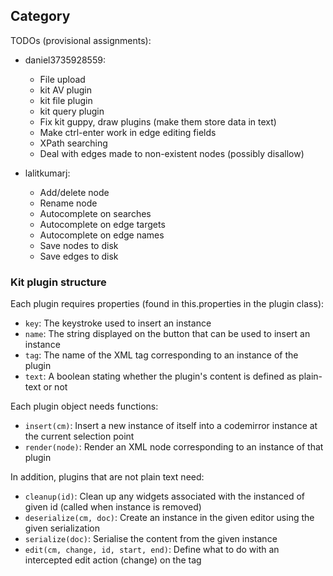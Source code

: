 ## Category

TODOs (provisional assignments):

* daniel3735928559:
  * File upload
  * kit AV plugin
  * kit file plugin
  * kit query plugin
  * Fix kit guppy, draw plugins (make them store data in text)
  * Make ctrl-enter work in edge editing fields
  * XPath searching  
  * Deal with edges made to non-existent nodes (possibly disallow)



* lalitkumarj:
  * Add/delete node
  * Rename node
  * Autocomplete on searches
  * Autocomplete on edge targets
  * Autocomplete on edge names
  * Save nodes to disk
  * Save edges to disk


### Kit plugin structure

Each plugin requires properties (found in this.properties in the plugin class):
* `key`: The keystroke used to insert an instance
* `name`: The string displayed on the button that can be used to insert an instance
* `tag`: The name of the XML tag corresponding to an instance of the plugin
* `text`: A boolean stating whether the plugin's content is defined as plain-text or not

Each plugin object needs functions:
* `insert(cm)`: Insert a new instance of itself into a codemirror instance at the current selection point
* `render(node)`: Render an XML node corresponding to an instance of that plugin

In addition, plugins that are not plain text need:
* `cleanup(id)`: Clean up any widgets associated with the instanced of given id (called when instance is removed)
* `deserialize(cm, doc)`: Create an instance in the given editor using the given serialization
* `serialize(doc)`: Serialise the content from the given instance
* `edit(cm, change, id, start, end)`: Define what to do with an intercepted edit action (change) on the tag